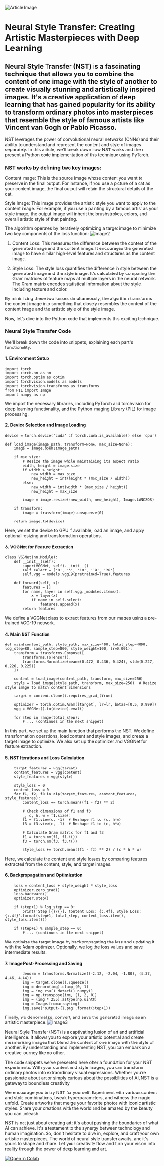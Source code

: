 ![Article Image](images/cover.png)

<h1>Neural Style Transfer: Creating Artistic Masterpieces with Deep Learning</h1>
<h2>Neural Style Transfer (NST) is a fascinating technique that allows you to combine the content of one image with the style of another to create visually stunning and artistically inspired images. It's a creative application of deep learning that has gained popularity for its ability to transform ordinary photos into masterpieces that resemble the style of famous artists like Vincent van Gogh or Pablo Picasso.</h2>

NST leverages the power of convolutional neural networks (CNNs) and their ability to understand and represent the content and style of images separately. In this article, we'll break down how NST works and then present a Python code implementation of this technique using PyTorch.

<h3>
NST works by defining two key images:
</h3>
Content Image: This is the source image whose content you want to preserve in the final output. For instance, if you use a picture of a cat as your content image, the final output will retain the structural details of the cat.

Style Image: This image provides the artistic style you want to apply to the content image. For example, if you use a painting by a famous artist as your style image, the output image will inherit the brushstrokes, colors, and overall artistic style of that painting.

The algorithm operates by iteratively optimizing a target image to minimize two key components of the loss function:
![Image2](images/image1.png)
1. Content Loss:
This measures the difference between the content of the generated image and the content image. It encourages the generated image to have similar high-level features and structures as the content image.

2. Style Loss:
The style loss quantifies the difference in style between the generated image and the style image. It's calculated by comparing the Gram matrices of feature maps at multiple layers in the neural network. The Gram matrix encodes statistical information about the style, including texture and color.

By minimizing these two losses simultaneously, the algorithm transforms the content image into something that closely resembles the content of the content image and the artistic style of the style image.

Now, let's dive into the Python code that implements this exciting technique.

<h3>Neural Style Transfer Code</h3>
We'll break down the code into snippets, explaining each part's functionality.

<h4>1. Environment Setup</h4>

    import torch
    import torch.nn as nn
    import torch.optim as optim
    import torchvision.models as models
    import torchvision.transforms as transforms
    from PIL import Image
    import numpy as np
We import the necessary libraries, including PyTorch and torchvision for deep learning functionality, and the Python Imaging Library (PIL) for image processing.

<h4>2. Device Selection and Image Loading</h4>

    device = torch.device('cuda' if torch.cuda.is_available() else 'cpu')
    
    def load_image(image_path, transform=None, max_size=None):
        image = Image.open(image_path)
    
        if max_size:
            # Resize the image while maintaining its aspect ratio
            width, height = image.size
            if width > height:
                new_width = max_size
                new_height = int(height * (max_size / width))
            else:
                new_width = int(width * (max_size / height))
                new_height = max_size
    
            image = image.resize((new_width, new_height), Image.LANCZOS)
    
        if transform:
            image = transform(image).unsqueeze(0)
    
        return image.to(device)
Here, we set the device to GPU if available, load an image, and apply optional resizing and transformation operations.

<h4>3. VGGNet for Feature Extraction</h4>

    class VGGNet(nn.Module):
        def __init__(self):
            super(VGGNet, self).__init__()
            self.select = ['0', '5', '10', '19', '28']
            self.vgg = models.vgg19(pretrained=True).features
    
        def forward(self, x):
            features = []
            for name, layer in self.vgg._modules.items():
                x = layer(x)
                if name in self.select:
                    features.append(x)
            return features
We define a VGGNet class to extract features from our images using a pre-trained VGG-19 network.

<h4>4. Main NST Function</h4>

    def main(content_path, style_path, max_size=400, total_step=4000, log_step=80, sample_step=800, style_weight=100, lr=0.001):
        transform = transforms.Compose([
            transforms.ToTensor(),
            transforms.Normalize(mean=(0.472, 0.436, 0.424), std=(0.227, 0.226, 0.225))
        ])
    
        content = load_image(content_path, transform, max_size=256)
        style = load_image(style_path, transform, max_size=256)  # Resize style image to match content dimensions
    
        target = content.clone().requires_grad_(True)
    
        optimizer = torch.optim.Adam([target], lr=lr, betas=[0.5, 0.999])
        vgg = VGGNet().to(device).eval()
    
        for step in range(total_step):
            # ... (continues in the next snippet)
In this part, we set up the main function that performs the NST. We define transformation operations, load content and style images, and create a target image to optimize. We also set up the optimizer and VGGNet for feature extraction.

<h4>5. NST Iterations and Loss Calculation</h4>

        target_features = vgg(target)
        content_features = vgg(content)
        style_features = vgg(style)

        style_loss = 0
        content_loss = 0
        for f1, f2, f3 in zip(target_features, content_features, style_features):
            content_loss += torch.mean((f1 - f2) ** 2)

            # Check dimensions of f1 and f3
            _, c, h, w = f1.size()
            f1 = f1.view(c, -1)  # Reshape f1 to (c, h*w)
            f3 = f3.view(c, -1)  # Reshape f3 to (c, h*w)

            # Calculate Gram matrix for f1 and f3
            f1 = torch.mm(f1, f1.t())
            f3 = torch.mm(f3, f3.t())

            style_loss += torch.mean((f1 - f3) ** 2) / (c * h * w)
Here, we calculate the content and style losses by comparing features extracted from the content, style, and target images.

<h4>6. Backpropagation and Optimization</h4>

        loss = content_loss + style_weight * style_loss
        optimizer.zero_grad()
        loss.backward()
        optimizer.step()

        if (step+1) % log_step == 0:
            print('Step [{}/{}], Content Loss: {:.4f}, Style Loss: {:.4f}'.format(step+1, total_step, content_loss.item(), style_loss.item()))

        if (step+1) % sample_step == 0:
            # ... (continues in the next snippet)
We optimize the target image by backpropagating the loss and updating it with the Adam optimizer. Optionally, we log the loss values and save intermediate results.

<h4>7. Image Post-Processing and Saving</h4>

            denorm = transforms.Normalize((-2.12, -2.04, -1.80), (4.37, 4.46, 4.44))
            img = target.clone().squeeze()
            img = denorm(img).clamp_(0, 1)
            img = img.cpu().detach().numpy()
            img = np.transpose(img, (1, 2, 0))
            img = (img * 255).astype(np.uint8)
            img = Image.fromarray(img)
            img.save('output-{}.png'.format(step+1))
Finally, we denormalize, convert, and save the generated image as an artistic masterpiece.
![Image3](images/image3.png)

Neural Style Transfer (NST) is a captivating fusion of art and artificial intelligence. It allows you to explore your artistic potential and create mesmerizing images that blend the content of one image with the style of another. By understanding and implementing NST, you can embark on a creative journey like no other.

The code snippets we've presented here offer a foundation for your NST experiments. With your content and style images, you can transform ordinary photos into extraordinary visual expressions. Whether you're passionate about art or simply curious about the possibilities of AI, NST is a gateway to boundless creativity.

We encourage you to try NST for yourself. Experiment with various content and style combinations, tweak hyperparameters, and witness the magic unfold. Create artworks that merge your favorite photos with iconic artistic styles. Share your creations with the world and be amazed by the beauty you can unleash.

NST is not just about creating art; it's about pushing the boundaries of what AI can achieve. It's a testament to the synergy between technology and human imagination. So, don't hesitate to dive in, explore, and craft your own artistic masterpieces. The world of neural style transfer awaits, and it's yours to shape and share. Let your creativity flow and turn your vision into reality through the power of deep learning and art.

<a target="_blank" href="https://colab.research.google.com/github/huntrese/Sigmoid-Exam/blob/main/ExamSigmoid.ipynb">
  <img src="https://colab.research.google.com/assets/colab-badge.svg" alt="Open In Colab"/>
</a>

